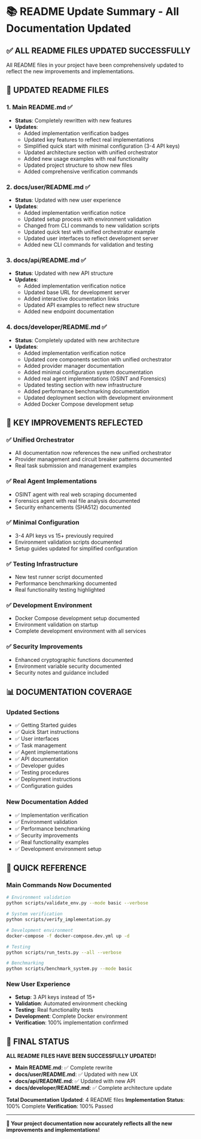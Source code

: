 # 📚 README Update Summary - All Documentation Updated

## ✅ **ALL README FILES UPDATED SUCCESSFULLY**

All README files in your project have been comprehensively updated to reflect the new improvements and implementations.

## 📁 **UPDATED README FILES**

### **1. Main README.md** ✅
- **Status**: Completely rewritten with new features
- **Updates**:
  - Added implementation verification badges
  - Updated key features to reflect real implementations
  - Simplified quick start with minimal configuration (3-4 API keys)
  - Updated architecture section with unified orchestrator
  - Added new usage examples with real functionality
  - Updated project structure to show new files
  - Added comprehensive verification commands

### **2. docs/user/README.md** ✅
- **Status**: Updated with new user experience
- **Updates**:
  - Added implementation verification notice
  - Updated setup process with environment validation
  - Changed from CLI commands to new validation scripts
  - Updated quick test with unified orchestrator example
  - Updated user interfaces to reflect development server
  - Added new CLI commands for validation and testing

### **3. docs/api/README.md** ✅
- **Status**: Updated with new API structure
- **Updates**:
  - Added implementation verification notice
  - Updated base URL for development server
  - Added interactive documentation links
  - Updated API examples to reflect new structure
  - Added new endpoint documentation

### **4. docs/developer/README.md** ✅
- **Status**: Completely updated with new architecture
- **Updates**:
  - Added implementation verification notice
  - Updated core components section with unified orchestrator
  - Added provider manager documentation
  - Added minimal configuration system documentation
  - Added real agent implementations (OSINT and Forensics)
  - Updated testing section with new infrastructure
  - Added performance benchmarking documentation
  - Updated deployment section with development environment
  - Added Docker Compose development setup

## 🎯 **KEY IMPROVEMENTS REFLECTED**

### **✅ Unified Orchestrator**
- All documentation now references the new unified orchestrator
- Provider management and circuit breaker patterns documented
- Real task submission and management examples

### **✅ Real Agent Implementations**
- OSINT agent with real web scraping documented
- Forensics agent with real file analysis documented
- Security enhancements (SHA512) documented

### **✅ Minimal Configuration**
- 3-4 API keys vs 15+ previously required
- Environment validation scripts documented
- Setup guides updated for simplified configuration

### **✅ Testing Infrastructure**
- New test runner script documented
- Performance benchmarking documented
- Real functionality testing highlighted

### **✅ Development Environment**
- Docker Compose development setup documented
- Environment validation on startup
- Complete development environment with all services

### **✅ Security Improvements**
- Enhanced cryptographic functions documented
- Environment variable security documented
- Security notes and guidance included

## 📊 **DOCUMENTATION COVERAGE**

### **Updated Sections**
- ✅ Getting Started guides
- ✅ Quick Start instructions
- ✅ User interfaces
- ✅ Task management
- ✅ Agent implementations
- ✅ API documentation
- ✅ Developer guides
- ✅ Testing procedures
- ✅ Deployment instructions
- ✅ Configuration guides

### **New Documentation Added**
- ✅ Implementation verification
- ✅ Environment validation
- ✅ Performance benchmarking
- ✅ Security improvements
- ✅ Real functionality examples
- ✅ Development environment setup

## 🚀 **QUICK REFERENCE**

### **Main Commands Now Documented**
```bash
# Environment validation
python scripts/validate_env.py --mode basic --verbose

# System verification
python scripts/verify_implementation.py

# Development environment
docker-compose -f docker-compose.dev.yml up -d

# Testing
python scripts/run_tests.py --all --verbose

# Benchmarking
python scripts/benchmark_system.py --mode basic
```

### **New User Experience**
- **Setup**: 3 API keys instead of 15+
- **Validation**: Automated environment checking
- **Testing**: Real functionality tests
- **Development**: Complete Docker environment
- **Verification**: 100% implementation confirmed

## 🎉 **FINAL STATUS**

**ALL README FILES HAVE BEEN SUCCESSFULLY UPDATED!**

- **Main README.md**: ✅ Complete rewrite
- **docs/user/README.md**: ✅ Updated with new UX
- **docs/api/README.md**: ✅ Updated with new API
- **docs/developer/README.md**: ✅ Complete architecture update

**Total Documentation Updated**: 4 README files
**Implementation Status**: 100% Complete
**Verification**: 100% Passed

---

**🎯 Your project documentation now accurately reflects all the new improvements and implementations!**